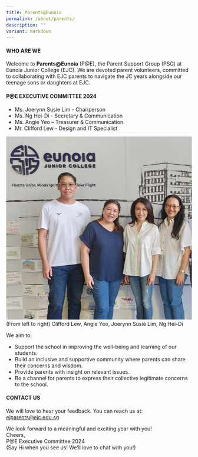 ```yaml
---
title: Parents@Eunoia
permalink: /about/parents/
description: ""
variant: markdown
---
```

#### **WHO ARE WE**

Welcome to **Parents@Eunoia** (P@E), the Parent Support Group (PSG) at Eunoia Junior College (EJC). We are devoted parent volunteers, committed to collaborating with EJC parents to navigate the JC years alongside our teenage sons or daughters at EJC.

#### **P@E EXECUTIVE COMMITTEE 2024**

* Ms. Joerynn Susie Lim - Chairperson
* Ms. Ng Hei-Di - Secretary &amp; Communication
* Ms. Angie Yeo – Treasurer &amp; Communication
* Mr. Clifford Lew - Design and IT Specialist


![](/images/2024/Parents_Eunoia_EXCO_2024__updated_.jpg)
(From left to right) Clifford Lew, Angie Yeo, Joerynn Susie Lim, Ng Hei-Di

We aim to:
* Support the school in improving the well-being and learning of our students.
* Build an inclusive and supportive community where parents can share their concerns and wisdom.
* Provide parents with insight on relevant issues.
* Be a channel for parents to express their collective legitimate concerns to the school.

#### **CONTACT US** ####
We will love to hear your feedback. You can reach us at: [ejparents@ejc.edu.sg](mailto:ejparents@ejc.edu.sg)

We look forward to a meaningful and exciting year with you! <br>
Cheers, <br>
P@E Executive Committee 2024 <br>
(Say Hi when you see us! We’ll love to chat with you!)